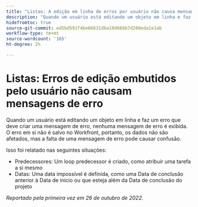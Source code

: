 ```yaml
---
title: "Listas: A edição em linha de erros por usuário não causa mensagens de erro"
description: "Quando um usuário está editando um objeto em linha e faz um erro que deve criar uma mensagem de erro, nenhuma mensagem de erro é exibida. O erro em si não é salvo no Workfront, portanto, os dados não são afetados, mas a falta de uma mensagem de erro pode causar confusão."
hidefromtoc: true
source-git-commit: ed5bd591f4be66631dba19d666b7d280eda1e1ab
workflow-type: tm+mt
source-wordcount: '165'
ht-degree: 2%

---
```



# Listas: Erros de edição embutidos pelo usuário não causam mensagens de erro

Quando um usuário está editando um objeto em linha e faz um erro que deve criar uma mensagem de erro, nenhuma mensagem de erro é exibida. O erro em si não é salvo no Workfront, portanto, os dados não são afetados, mas a falta de uma mensagem de erro pode causar confusão.

Isso foi relatado nas seguintes situações:

* Predecessores: Um loop predecessor é criado, como atribuir uma tarefa a si mesmo
* Datas: Uma data impossível é definida, como uma Data de conclusão anterior à Data de início ou que esteja além da Data de conclusão do projeto

_Reportado pela primeira vez em 26 de outubro de 2022._

